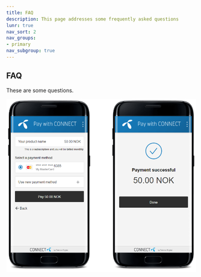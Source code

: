 ```yaml
---
title: FAQ
description: This page addresses some frequently asked questions
lunr: true
nav_sort: 2
nav_groups:
- primary
nav_subgroup: true
---
```


## FAQ

These are some questions.

![CONNECT Payment flow](../img/agreement.png)
